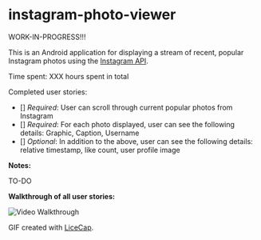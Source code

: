 # instagram-photo-viewer

WORK-IN-PROGRESS!!!

This is an Android application for displaying a stream of recent, popular Instagram photos using the [Instagram API](http://instagram.com/developer/).

Time spent: XXX hours spent in total

Completed user stories:

 * [] *Required*: User can scroll through current popular photos from Instagram
 * [] *Required*: For each photo displayed, user can see the following details: Graphic, Caption, Username
 * [] *Optional*: In addition to the above, user can see the following details: relative timestamp, like count, user profile image

**Notes:**

TO-DO

**Walkthrough of all user stories:**

![Video Walkthrough](images/todo.png)

GIF created with [LiceCap](http://www.cockos.com/licecap/).
